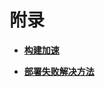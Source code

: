 # 附录<a name="ZH-CN_TOPIC_0000001154243356"></a>

-   **[构建加速](构建加速.md)**  

-   **[部署失败解决方法](部署失败解决方法.md)**  


